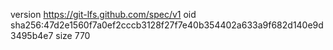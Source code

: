 version https://git-lfs.github.com/spec/v1
oid sha256:47d2e1560f7a0ef2cccb3128f27f7e40b354402a633a9f682d140e9d3495b4e7
size 770
